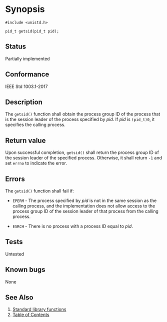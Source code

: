 # Synopsis

`#include <unistd.h>`

`pid_t getsid(pid_t pid);`

## Status

Partially implemented

## Conformance

IEEE Std 1003.1-2017

## Description

The `getsid()` function shall obtain the process group ID of the process that is the session leader of the process
specified by _pid_. If _pid_ is `(pid_t)0`, it specifies the calling process.

## Return value

Upon successful completion, `getsid()` shall return the process group ID of the session leader of the specified process.
Otherwise, it shall return `-1` and set `errno` to indicate the error.

## Errors

The `getsid()` function shall fail if:

* `EPERM` - The process specified by _pid_ is not in the same session as the calling process, and the implementation
 does not allow access to the process group ID of the session leader of that process from the calling process.

* `ESRCH` - There is no process with a process ID equal to _pid_.

## Tests

Untested

## Known bugs

None

## See Also

1. [Standard library functions](../README.md)
2. [Table of Contents](../../../README.md)
